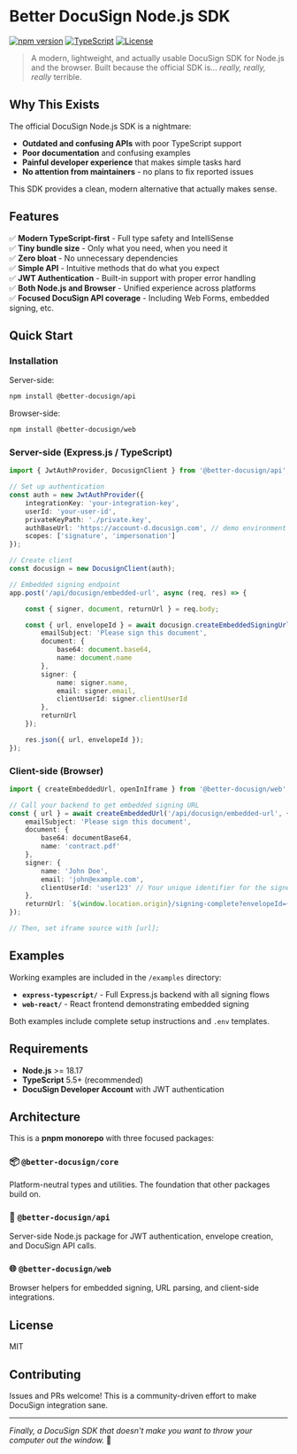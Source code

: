 # Better DocuSign Node.js SDK

[![npm version](https://img.shields.io/npm/v/@better-docusign/api?style=flat-square)](https://www.npmjs.com/package/@better-docusign/api)
[![TypeScript](https://img.shields.io/badge/TypeScript-5.5+-blue?style=flat-square&logo=typescript)](https://www.typescriptlang.org/)
[![License](https://img.shields.io/badge/license-MIT-red?style=flat-square)](LICENSE)

> A modern, lightweight, and actually usable DocuSign SDK for Node.js and the browser. Built because the official SDK
> is... *really, really, really* terrible.

## Why This Exists

The official DocuSign Node.js SDK is a nightmare:

- **Outdated and confusing APIs** with poor TypeScript support
- **Poor documentation** and confusing examples
- **Painful developer experience** that makes simple tasks hard
- **No attention from maintainers** - no plans to fix reported issues

This SDK provides a clean, modern alternative that actually makes sense.

## Features

✅ **Modern TypeScript-first** - Full type safety and IntelliSense  
✅ **Tiny bundle size** - Only what you need, when you need it  
✅ **Zero bloat** - No unnecessary dependencies  
✅ **Simple API** - Intuitive methods that do what you expect  
✅ **JWT Authentication** - Built-in support with proper error handling  
✅ **Both Node.js and Browser** - Unified experience across platforms  
✅ **Focused DocuSign API coverage** - Including Web Forms, embedded signing, etc.

## Quick Start

### Installation

Server-side:

```bash
npm install @better-docusign/api
```

Browser-side:

```bash
npm install @better-docusign/web
```

### Server-side (Express.js / TypeScript)

```typescript
import { JwtAuthProvider, DocusignClient } from '@better-docusign/api';

// Set up authentication
const auth = new JwtAuthProvider({
    integrationKey: 'your-integration-key',
    userId: 'your-user-id',
    privateKeyPath: './private.key',
    authBaseUrl: 'https://account-d.docusign.com', // demo environment
    scopes: ['signature', 'impersonation']
});

// Create client
const docusign = new DocusignClient(auth);

// Embedded signing endpoint
app.post('/api/docusign/embedded-url', async (req, res) => {

    const { signer, document, returnUrl } = req.body;

    const { url, envelopeId } = await docusign.createEmbeddedSigningUrl({
        emailSubject: 'Please sign this document',
        document: {
            base64: document.base64,
            name: document.name
        },
        signer: {
            name: signer.name,
            email: signer.email,
            clientUserId: signer.clientUserId
        },
        returnUrl
    });

    res.json({ url, envelopeId });
});

```

### Client-side (Browser)

```typescript
import { createEmbeddedUrl, openInIframe } from '@better-docusign/web';

// Call your backend to get embedded signing URL
const { url } = await createEmbeddedUrl('/api/docusign/embedded-url', {
    emailSubject: 'Please sign this document',
    document: {
        base64: documentBase64,
        name: 'contract.pdf'
    },
    signer: {
        name: 'John Doe',
        email: 'john@example.com',
        clientUserId: 'user123' // Your unique identifier for the signer
    },
    returnUrl: `${window.location.origin}/signing-complete?envelopeId={envelopeId}` // Use {envelopeId} as variable
});

// Then, set iframe source with [url];
```

## Examples

Working examples are included in the `/examples` directory:

- **`express-typescript/`** - Full Express.js backend with all signing flows
- **`web-react/`** - React frontend demonstrating embedded signing

Both examples include complete setup instructions and `.env` templates.

## Requirements

- **Node.js** >= 18.17
- **TypeScript** 5.5+ (recommended)
- **DocuSign Developer Account** with JWT authentication

## Architecture

This is a **pnpm monorepo** with three focused packages:

### 📦 `@better-docusign/core`

Platform-neutral types and utilities. The foundation that other packages build on.

### 🚀 `@better-docusign/api`

Server-side Node.js package for JWT authentication, envelope creation, and DocuSign API calls.

### 🌐 `@better-docusign/web`

Browser helpers for embedded signing, URL parsing, and client-side integrations.

## License

MIT

## Contributing

Issues and PRs welcome! This is a community-driven effort to make DocuSign integration sane.

---

*Finally, a DocuSign SDK that doesn't make you want to throw your computer out the window.* 🚀